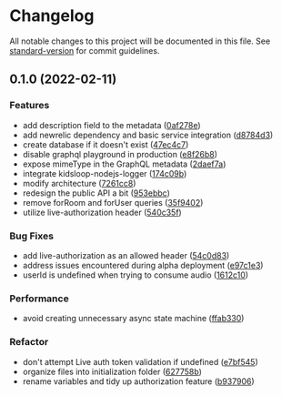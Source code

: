 # Changelog

All notable changes to this project will be documented in this file. See [standard-version](https://github.com/conventional-changelog/standard-version) for commit guidelines.

## 0.1.0 (2022-02-11)


### Features

* add description field to the metadata ([0af278e](https://bitbucket.org/calmisland/kidsloop-audio-service/commits/0af278e5023ac0d72b2785070542256757c327c5))
* add newrelic dependency and basic service integration ([d8784d3](https://bitbucket.org/calmisland/kidsloop-audio-service/commits/d8784d32f9028e53b909633e42ad63c9d4661ac9))
* create database if it doesn't exist ([47ec4c7](https://bitbucket.org/calmisland/kidsloop-audio-service/commits/47ec4c7b80615c12fbfc9ef9b77ab8e32069384d))
* disable graphql playground in production ([e8f26b8](https://bitbucket.org/calmisland/kidsloop-audio-service/commits/e8f26b82e6d55faa3b37c9d558d0472a06dd3e72))
* expose mimeType in the GraphQL metadata ([2daef7a](https://bitbucket.org/calmisland/kidsloop-audio-service/commits/2daef7a682fbea9eb01b173d93d17b1c3cc65d9b))
* integrate kidsloop-nodejs-logger ([174c09b](https://bitbucket.org/calmisland/kidsloop-audio-service/commits/174c09bcc35f7ca12efb7059eb4704e01ded4978))
* modify architecture ([7261cc8](https://bitbucket.org/calmisland/kidsloop-audio-service/commits/7261cc813a911b608ec49433a157eced19c803c2))
* redesign the public API a bit ([953ebbc](https://bitbucket.org/calmisland/kidsloop-audio-service/commits/953ebbcc98acb18e8c9941ce6c6aeae7179dc61e))
* remove forRoom and forUser queries ([35f9402](https://bitbucket.org/calmisland/kidsloop-audio-service/commits/35f94023b40accd06a61042ab17483b532bf666f))
* utilize live-authorization header ([540c35f](https://bitbucket.org/calmisland/kidsloop-audio-service/commits/540c35f6d3df2776d275e4ed59002b048e0917cd))


### Bug Fixes

* add live-authorization as an allowed header ([54c0d83](https://bitbucket.org/calmisland/kidsloop-audio-service/commits/54c0d83891563d356d30353cd73761ce01bddb1d))
* address issues encountered during alpha deployment ([e97c1e3](https://bitbucket.org/calmisland/kidsloop-audio-service/commits/e97c1e3b11f71671acd93d3be9c7e48be1683c66))
* userId is undefined when trying to consume audio ([1612c10](https://bitbucket.org/calmisland/kidsloop-audio-service/commits/1612c10b2a485615996af25c6da1650250444eee))


### Performance

* avoid creating unnecessary async state machine ([ffab330](https://bitbucket.org/calmisland/kidsloop-audio-service/commits/ffab3302985e928e4febc7b040be2c664454f835))


### Refactor

* don't attempt Live auth token validation if undefined ([e7bf545](https://bitbucket.org/calmisland/kidsloop-audio-service/commits/e7bf5455dccb8a17783d73c97a965d96e4a623d6))
* organize files into initialization folder ([627758b](https://bitbucket.org/calmisland/kidsloop-audio-service/commits/627758b446225e405c904ed5d2feae92cc53c503))
* rename variables and tidy up authorization feature ([b937906](https://bitbucket.org/calmisland/kidsloop-audio-service/commits/b937906038450de17fe0f4fa7d5e81b4734f9640))
